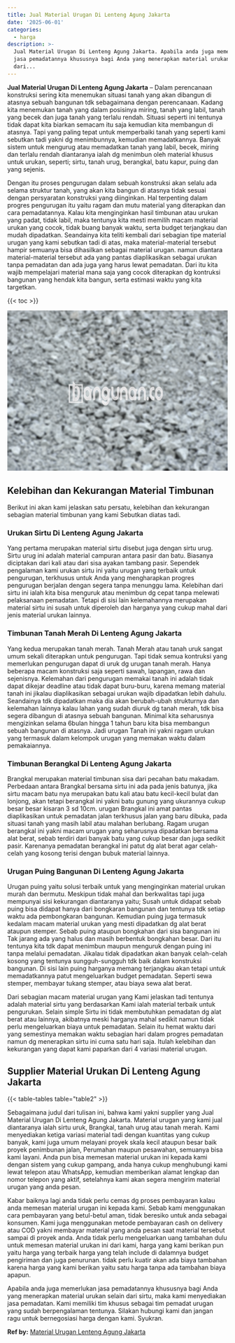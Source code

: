 ```yaml
---
title: Jual Material Urugan Di Lenteng Agung Jakarta
date: '2025-06-01'
categories:
  - harga
description: >-
  Jual Material Urugan Di Lenteng Agung Jakarta. Apabila anda juga memerlukan
  jasa pemadatannya khususnya bagi Anda yang menerapkan material urukan selain
  dari...
---
```


**Jual Material Urugan Di Lenteng Agung Jakarta** – Dalam perencanaan konstruksi sering kita menemukan situasi tanah yang akan dibangun di atasnya sebuah bangunan tdk sebagaimana dengan perencanaan. Kadang kita menemukan tanah yang dalam posisinya miring, tanah yang labil, tanah yang becek dan juga tanah yang terlalu rendah. Situasi seperti ini tentunya tidak dapat kita biarkan semacam itu saja kemudian kita membangun di atasnya. Tapi yang paling tepat untuk memperbaiki tanah yang seperti kami sebutkan tadi yakni dg menimbunnya, kemudian memadatkannya. Banyak sistem untuk mengurug atau memadatkan tanah yang labil, becek, miring dan terlalu rendah diantaranya ialah dg menimbun oleh material khusus untuk urukan, seperti; sirtu, tanah urug, berangkal, batu kapur, puing dan yang sejenis.

Dengan itu proses pengurugan dalam sebuah konstruksi akan selalu ada selama struktur tanah, yang akan kita bangun di atasnya tidak sesuai dengan persyaratan konstruksi yang diinginkan. Hal terpenting dalam progres pengurugan itu yaitu ragam dan mutu material yang diterapkan dan cara pemadatannya. Kalau kita menginginkan hasil timbunan atau urukan yang padat, tidak labil, maka tentunya kita mesti memilih macam material urukan yang cocok, tidak buang banyak waktu, serta budget terjangkau dan mudah dipadatkan. Seandainya kita teliti kembali dari sebagian tipe material urugan yang kami sebutkan tadi di atas, maka material-material tersebut hampir semuanya bisa dihasilkan sebagai material urugan. namun diantara material-material tersebut ada yang pantas diaplikasikan sebagai urukan tanpa pemadatan dan ada juga yang harus lewat pemadatan. Dari itu kita wajib mempelajari material mana saja yang cocok diterapkan dg kontruksi bangunan yang hendak kita bangun, serta estimasi waktu yang kita targetkan.

{{< toc >}}

![Jual Material Urugan Di Lenteng Agung Jakarta](/images/jual-urugan-01.png)

## Kelebihan dan Kekurangan Material Timbunan

Berikut ini akan kami jelaskan satu persatu, kelebihan dan kekurangan sebagian material timbunan yang kami Sebutkan diatas tadi.

### Urukan Sirtu Di Lenteng Agung Jakarta

Yang pertama merupakan material sirtu disebut juga dengan sirtu urug. Sirtu urug ini adalah material campuran antara pasir dan batu. Biasanya diciptakan dari kali atau dari sisa ayakan tambang pasir. Sependek pengalaman kami urukan sirtu ini yaitu urugan yang terbaik untuk pengurugan, terkhusus untuk Anda yang mengharapkan progres pengurugan berjalan dengan segera tanpa menunggu lama. Kelebihan dari sirtu ini ialah kita bisa menguruk atau menimbun dg cepat tanpa melewati pelaksanaan pemadatan. Tetapi di sisi lain kelemahannya merupakan material sirtu ini susah untuk diperoleh dan harganya yang cukup mahal dari jenis material urukan lainnya.

### Timbunan Tanah Merah Di Lenteng Agung Jakarta

Yang kedua merupakan tanah merah. Tanah Merah atau tanah uruk sangat umum sekali diterapkan untuk pengurugan. Tapi tidak semua kontruksi yang memerlukan pengurugan dapat di uruk dg urugan tanah merah. Hanya beberapa macam konstruksi saja seperti sawah, lapangan, rawa dan sejenisnya. Kelemahan dari pengurugan memakai tanah ini adalah tidak dapat dikejar deadline atau tidak dapat buru-buru, karena memang material tanah ini jikalau diaplikasikan sebagai urukan wajib dipadatkan lebih dahulu. Seandainya tdk dipadatkan maka dia akan berubah-ubah strukturnya dan kelemahan lainnya kalau lahan yang sudah diuruk dg tanah merah, tdk bisa segera dibangun di atasnya sebuah bangunan. Minimal kita seharusnya mengizinkan selama 6bulan hingga 1 tahun baru kita bisa membangun sebuah bangunan di atasnya. Jadi urugan Tanah ini yakni ragam urukan yang termasuk dalam kelompok urugan yang memakan waktu dalam pemakaiannya.

### Timbunan Berangkal Di Lenteng Agung Jakarta

Brangkal merupakan material timbunan sisa dari pecahan batu makadam. Perbedaan antara Brangkal bersama sirtu ini ada pada jenis batunya, jika sirtu macam batu nya merupakan batu kali atau batu kecil-kecil bulat dan lonjong, akan tetapi berangkal ini yakni batu gunung yang ukurannya cukup besar besar kisaran 3 sd 10cm. urugan Brangkal ini amat pantas diaplikasikan untuk pemadatan jalan terkhusus jalan yang baru dibuka, pada situasi tanah yang masih labil atau malahan berlubang. Ragam urugan berangkal ini yakni macam urugan yang seharusnya dipadatkan bersama alat berat, sebab terdiri dari banyak batu yang cukup besar dan juga sedikit pasir. Karenanya pemadatan berangkal ini patut dg alat berat agar celah-celah yang kosong terisi dengan bubuk material lainnya.

### Urugan Puing Bangunan Di Lenteng Agung Jakarta

Urugan puing yaitu solusi terbaik untuk yang menginginkan material urukan murah dan bermutu. Meskipun tidak mahal dan berkwalitas tapi juga mempunyai sisi kekurangan diantaranya yaitu; Susah untuk didapat sebab puing bisa didapat hanya dari bongkaran bangunan dan tentunya tdk setiap waktu ada pembongkaran bangunan. Kemudian puing juga termasuk kedalam macam material urukan yang mesti dipadatkan dg alat berat ataupun stemper. Sebab puing ataupun bongkahan dari sisa bangunan ini Tak jarang ada yang halus dan masih berbentuk bongkahan besar. Dari itu tentunya kita tdk dapat menimbun maupun menguruk dengan puing ini tanpa melalui pemadatan. Jikalau tidak dipadatkan akan banyak celah-celah kosong yang tentunya sungguh-sungguh tdk baik dalam konstruksi bangunan. Di sisi lain puing harganya memang terjangkau akan tetapi untuk memadatkannya patut mengeluarkan budget pemadatan. Seperti sewa stemper, membayar tukang stemper, atau biaya sewa alat berat.

Dari sebagian macam material urugan yang Kami jelaskan tadi tentunya adalah material sirtu yang berdasarkan Kami ialah material terbaik untuk pengurukan. Selain simple Sirtu ini tidak membutuhkan pemadatan dg alat berat atau lainnya, akibatnya meski harganya mahal sedikit namun tidak perlu mengeluarkan biaya untuk pemadatan. Selain itu hemat waktu dari yang semestinya memakan waktu sebagian hari dalam progres pemadatan namun dg menerapkan sirtu ini cuma satu hari saja. Itulah kelebihan dan kekurangan yang dapat kami paparkan dari 4 variasi material urugan.

## Supplier Material Urukan Di Lenteng Agung Jakarta

{{< table-tables table="table2" >}}

Sebagaimana judul dari tulisan ini, bahwa kami yakni supplier yang Jual Material Urugan Di Lenteng Agung Jakarta. Material urugan yang kami jual diantaranya ialah sirtu uruk, Brangkal, tanah urug atau tanah merah. Kami menyediakan ketiga variasi material tadi dengan kuantitas yang cukup banyak, kami juga umum melayani proyek skala kecil ataupun besar baik proyek penimbunan jalan, Perumahan maupun pesawahan, semuanya bisa kami layani. Anda pun bisa memesan material urukan ini kepada kami dengan sistem yang cukup gampang, anda hanya cukup menghubungi kami lewat telepon atau WhatsApp, kemudian memberikan alamat lengkap dan nomor telepon yang aktif, setelahnya kami akan segera mengirim material urugan yang anda pesan.

Kabar baiknya lagi anda tidak perlu cemas dg proses pembayaran kalau anda memesan material urugan ini kepada kami. Sebab kami menggunakan cara pembayaran yang betul-betul aman, tidak beresiko untuk anda sebagai konsumen. Kami juga menggunakan metode pembayaran cash on delivery atau COD yakni membayar material yang anda pesan saat material tersebut sampai di proyek anda. Anda tidak perlu mengeluarkan uang tambahan dulu untuk memesan material urukan ini dari kami, harga yang kami berikan pun yaitu harga yang terbaik harga yang telah include di dalamnya budget pengiriman dan juga penurunan. tidak perlu kuatir akan ada biaya tambahan karena harga yang kami berikan yaitu satu harga tanpa ada tambahan biaya apapun.

Apabila anda juga memerlukan jasa pemadatannya khususnya bagi Anda yang menerapkan material urukan selain dari sirtu, maka kami menyediakan jasa pemadatan. Kami memiliki tim khusus sebagai tim pemadat urugan yang sudah berpengalaman tentunya. Silakan hubungi kami dan jangan ragu untuk bernegosiasi harga dengan kami. Syukran.

**Ref by:** [Material Urugan Lenteng Agung Jakarta](https://id.wikipedia.org/wiki/Material)
